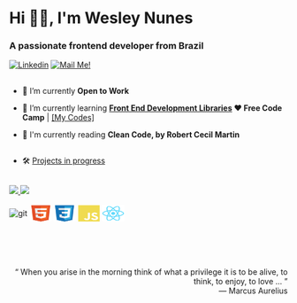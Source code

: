 # Hi 👋🏿, I'm Wesley Nunes
### A passionate frontend developer from Brazil  
  
[![Linkedin](https://img.shields.io/badge/-Connect-blue?style=flat-square&logo=Linkedin&logoColor=white&link=https://www.linkedin.com/in/dev-wesley-nunes/)](https://www.linkedin.com/in/dev-wesley-nunes/)
[![Mail Me!](https://img.shields.io/badge/-Contact%20Me!-c14438?style=flat-square&logo=Gmail&logoColor=white&link=mailto:wesley_info@yahoo.com.br)](mailto:wesley_info@yahoo.com.br)
##

- 🔭 I’m currently **Open to Work**

- 🌱 I’m currently learning **[Front End Development Libraries](https://www.freecodecamp.org/learn/front-end-libraries/) ❤️ Free Code Camp** | <a href="https://github.com/Wesley-Nunes/courses/tree/main/front-end-libraries">[My Codes]</a>

- 📖 I'm currently reading **Clean Code, by Robert Cecil Martin** 

##

- 🛠️ [Projects in progress](https://github.com/Wesley-Nunes/Wesley-Nunes/blob/main/projects-in-progress.md)

##

<div>
  <a href="https://github.com/wesley-nunes">
  <img height="170em" src="https://github-readme-stats.vercel.app/api?username=wesley-nunes&show_icons=true&theme=tokyonight&include_all_commits=true&count_private=true"/>
  <img height="170em" src="https://github-readme-stats.vercel.app/api/top-langs/?username=wesley-nunes&layout=compact&langs_count=7&theme=tokyonight"/>
  </a>
</div>
<div style="display: inline_block"><br>  
  <img align="center" alt="git" height="30" width="40" src="https://www.vectorlogo.zone/logos/git-scm/git-scm-icon.svg">
  <img align="center" alt="html" height="30" width="40" src="https://raw.githubusercontent.com/devicons/devicon/master/icons/html5/html5-original.svg">
  <img align="center" alt="css" height="30" width="40" src="https://raw.githubusercontent.com/devicons/devicon/master/icons/css3/css3-original.svg">  
  <img align="center" alt="javascript" height="30" width="40" src="https://raw.githubusercontent.com/devicons/devicon/master/icons/javascript/javascript-plain.svg">
  <img align="center" alt="react" height="30" width="40" src="https://raw.githubusercontent.com/devicons/devicon/master/icons/react/react-original.svg"> 
</div>

<br>
<br>
<br>
<br>
<p text align="right">
<q> When you arise in the morning think of what a privilege it is to be alive, to think, to enjoy, to love ... </q>
  <br>
― Marcus Aurelius</p>
